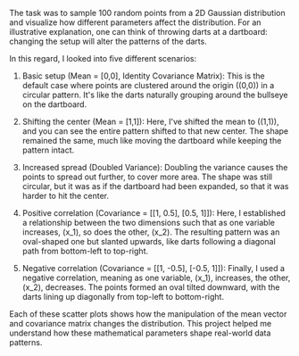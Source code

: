 The task was to sample 100 random points from a 2D Gaussian distribution and visualize how different parameters affect the distribution. For an illustrative explanation, one can think of throwing darts at a dartboard: changing the setup will alter the patterns of the darts.

In this regard, I looked into five different scenarios:

1. Basic setup (Mean = [0,0], Identity Covariance Matrix): 
This is the default case where points are clustered around the origin ((0,0)) in a circular pattern. It's like the darts naturally grouping around the bullseye on the dartboard.

2. Shifting the center (Mean = [1,1]):
Here, I've shifted the mean to \((1,1)\), and you can see the entire pattern shifted to that new center. The shape remained the same, much like moving the dartboard while keeping the pattern intact.

3. Increased spread (Doubled Variance):
Doubling the variance causes the points to spread out further, to cover more area. The shape was still circular, but it was as if the dartboard had been expanded, so that it was harder to hit the center.

4. Positive correlation (Covariance = [[1, 0.5], [0.5, 1]]):
Here, I established a relationship between the two dimensions such that as one variable increases, \(x_1\), so does the other, \(x_2\). The resulting pattern was an oval-shaped one but slanted upwards, like darts following a diagonal path from bottom-left to top-right.

5. Negative correlation (Covariance = [[1, -0.5], [-0.5, 1]]):
Finally, I used a negative correlation, meaning as one variable, \(x_1\), increases, the other, \(x_2\), decreases. The points formed an oval tilted downward, with the darts lining up diagonally from top-left to bottom-right.

Each of these scatter plots shows how the manipulation of the mean vector and covariance matrix changes the distribution. This project helped me understand how these mathematical parameters shape real-world data patterns.
